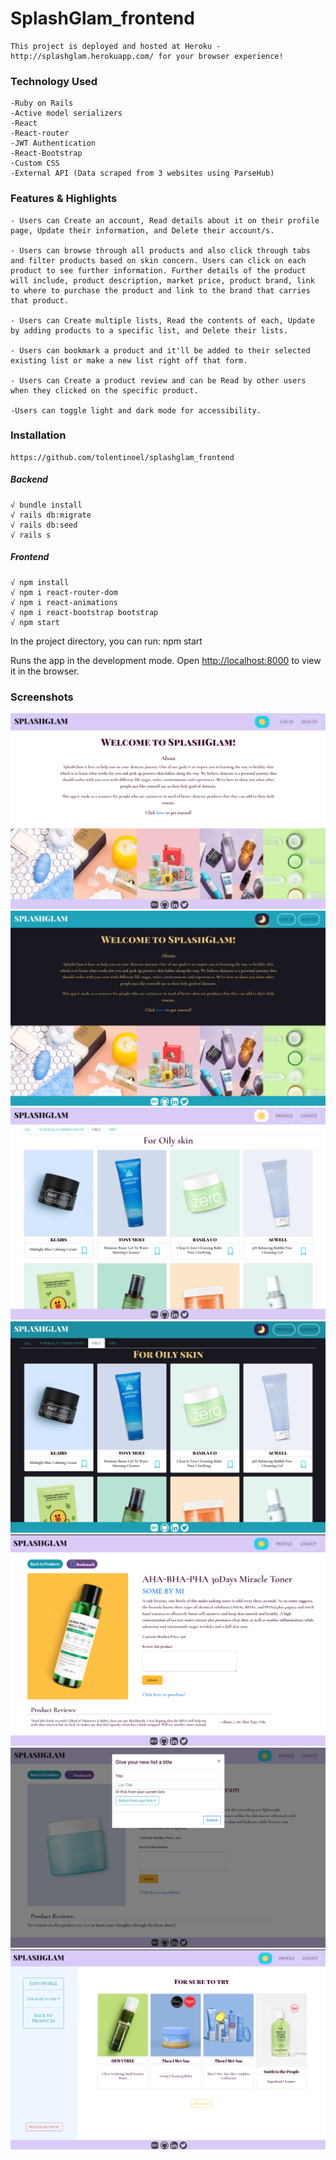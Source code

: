 
# SplashGlam_frontend
    This project is deployed and hosted at Heroku - http://splashglam.herokuapp.com/ for your browser experience!

### Technology Used
    -Ruby on Rails
    -Active model serializers
    -React
    -React-router
    -JWT Authentication
    -React-Bootstrap
    -Custom CSS
    -External API (Data scraped from 3 websites using ParseHub)

### Features & Highlights
    - Users can Create an account, Read details about it on their profile page, Update their information, and Delete their account/s.

    - Users can browse through all products and also click through tabs and filter products based on skin concern. Users can click on each product to see further information. Further details of the product will include, product description, market price, product brand, link to where to purchase the product and link to the brand that carries that product.

    - Users can Create multiple lists, Read the contents of each, Update by adding products to a specific list, and Delete their lists.

    - Users can bookmark a product and it'll be added to their selected existing list or make a new list right off that form.

    - Users can Create a product review and can be Read by other users when they clicked on the specific product.

    -Users can toggle light and dark mode for accessibility.

### Installation
    https://github.com/tolentinoel/splashglam_frontend

##### Backend

    √ bundle install
    √ rails db:migrate
    √ rails db:seed
    √ rails s

##### Frontend

    √ npm install
    √ npm i react-router-dom
    √ npm i react-animations
    √ npm i react-bootstrap bootstrap
    √ npm start

In the project directory, you can run:
npm start

Runs the app in the development mode.
Open [http://localhost:8000](http://localhost:8000) to view it in the browser.



### Screenshots
   ![Home Page on light mode](https://github.com/tolentinoel/splashglam_frontend/blob/main/src/screenshots/LightMode_home.png)
   ![Home Page on dark mode](https://github.com/tolentinoel/splashglam_frontend/blob/main/src/screenshots/DarkMode_home.png)
   ![Product List on light mode](https://github.com/tolentinoel/splashglam_frontend/blob/main/src/screenshots/LightMode_main.png)
   ![Product List on dark mode](https://github.com/tolentinoel/splashglam_frontend/blob/main/src/screenshots/DarkMode_main.png)
   ![Example product page](https://github.com/tolentinoel/splashglam_frontend/blob/main/src/screenshots/productpage.png)
   ![Creating list](https://github.com/tolentinoel/splashglam_frontend/blob/main/src/screenshots/CreateList.png)
   ![Viewing bookmarked products](https://github.com/tolentinoel/splashglam_frontend/blob/main/src/screenshots/ViewLists.png)

